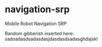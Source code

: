 # navigation-srp
Mobile Robot Navigation SRP

Random gibberish inserted here:
sadoadasdsadasdasjdasdasdsadasghdajskl


